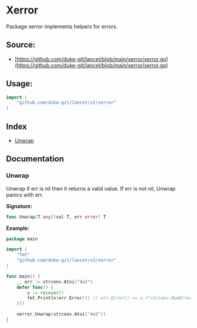 # Xerror
Package xerror implements helpers for errors.

<div STYLE="page-break-after: always;"></div>

## Source:

- [https://github.com/duke-git/lancet/blob/main/xerror/xerror.go](https://github.com/duke-git/lancet/blob/main/xerror/xerror.go)

<div STYLE="page-break-after: always;"></div>

## Usage:
```go
import (
    "github.com/duke-git/lancet/v2/xerror"
)
```

<div STYLE="page-break-after: always;"></div>

## Index
- [Unwrap](#Unwrap)

<div STYLE="page-break-after: always;"></div>

## Documentation



### <span id="Unwrap">Unwrap</span>
<p>Unwrap if err is nil then it returns a valid value. If err is not nil, Unwrap panics with err.</p>

<b>Signature:</b>

```go
func Unwrap[T any](val T, err error) T
```
<b>Example:</b>

```go
package main

import (
    "fmt"
    "github.com/duke-git/lancet/v2/xerror"
)

func main() {
    _, err := strconv.Atoi("4o2")
	defer func() {
		v := recover()
		fmt.Println(err.Error()) // err.Error() == v.(*strconv.NumError).Error()
	}()

	xerror.Unwrap(strconv.Atoi("4o2"))
}
```
